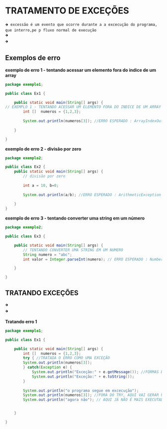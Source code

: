 # TRATAMENTO DE EXCEÇÕES
    🡺 excessão é um evento que ocorre durante a a excecução do programa, que interro,pe p fluxo normal de execução
    🡺
    🡺

## Exemplos de erro 

**exemplo de erro 1 - tentando acessar um elemento fora do indice de um array**
```.java
package exemplo1;

public class Ex1 {

	public static void main(String[] args) {
// EXEMPLO 1 - TENTANDO ACESSAR UM ELEMENTO FORA DO INDICE DE UM ARRAY
		int []  numeros = {1,2,3};
		
		System.out.println(numeros[3]); //ERRO ESPERADO : ArrayIndexOutOfBoundsException 
		
	}

}

```

**exemplo de erro 2 - divisão por zero**

```.java
package exemplo2;

public class Ex2 {
	public static void main(String[] args) {
		// divisão por zero
		
		int a = 10, b=0;
		
		System.out.println(a/b); //ERRO ESPERADO : ArithmeticException
		
	}
}

```
**exemplo de erro 3 - tentando converter uma string em um número**
```.java
package exemplo2;

public class Ex3 {

	public static void main(String[] args) {
		// TENTANDO CONVERTER UMA STRING EM UM NUMERO
		String numero = "abc";
		int valor = Integer.parseInt(numero); // ERRO ESPERADO : NumberFormatException

	}

}

```
## TRATANDO EXCEÇÕES
	🡺
 	🡺
**Tratando erro 1**
```.java
package exemplo1;

public class Ex1 {

	public static void main(String[] args) {
		int []  numeros = {1,2,3};
		try { //TRATADA O ERRO COMO UMA EXCEÇÃO
		System.out.println(numeros[3]);
		} catch(Exception e) {
			System.out.println("Exceção:" + e.getMessage()); //FORMAS DE MOSTRAR QUAL A EXEÇÃO
			System.out.println("Exceção:" + e.toString());
		}
		
		System.out.println("o programa segue em excecução");
		System.out.println(numeros[3]); //FORA DO TRY, AQUI VAI GERAR UM ERRO FATAL 
		System.out.println("agora não"); // AQUI JÁ NÃO É MAIS EXECUTADO O PROGRAMA


	}

}

```
  

